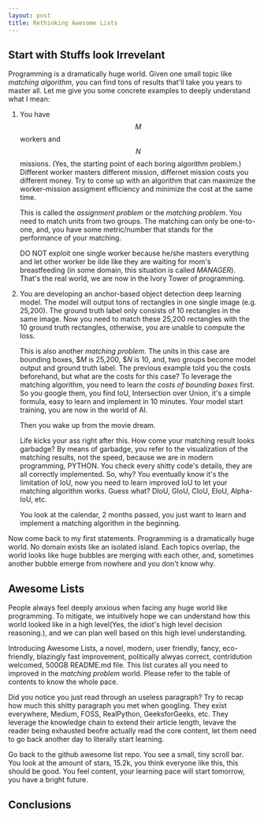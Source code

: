 ```yaml
---
layout: post
title: Rethinking Awesome Lists
---
```


Start with Stuffs look Irrevelant
-------------------------------------

Programming is a dramatically huge world. Given one small topic like *matching
algorithm*, you can find tons of results that'll take you years to master all.
Let me give you some concrete examples to deeply understand what I mean:

1. You have $$M$$ workers and $$N$$ missions. (Yes, the starting point of each
boring algorithm problem.) Different worker masters different mission,
differnet mission costs you different money. Try to come up with an algorithm
that can maximize the worker-mission assigment efficiency and minimize the cost
at the same time.

    This is called the *assignment problem* or the *matching problem*. You need to 
    match units from two groups. The matching can only be one-to-one, and, you
    have some metric/number that stands for the performance of your matching.

    DO NOT exploit one single worker because he/she masters everything and let
    other worker be ilde like they are waiting for mom's breastfeeding (in some
    domain, this situation is called *MANAGER*). That's the real world, we are
    now in the Ivory Tower of programming.

2. You are developing an anchor-based object detection deep learning model. The
model will output tons of rectangles in one single image (e.g. 25,200). The
ground truth label only consists of 10 rectangles in the same image. Now you
need to match these 25,200 rectangles with the 10 ground truth rectangles,
otherwise, you are unable to compute the loss.

    This is also another *matching problem*. The units in this case are
    bounding boxes, $$M$ is 25,200, $$N$ is 10, and, two groups become model
    output and ground truth label. The previous example told you the costs
    beforehand, but what are the costs for this case? To leverage the matching
    algorithm, you need to learn *the costs of bounding boxes* first. So you
    google them, you find IoU, Intersection over Union, it's a simple formula,
    easy to learn and implement in 10 minutes. Your model start training, you
    are now in the world of AI.

    Then you wake up from the movie dream.

    Life kicks your ass right after this. How come your matching result looks
    garbadge? By means of garbadge, you refer to the visualization of the matching
    results, not the speed, because we are in modern programming, PYTHON. You check
    every shitty code's details, they are all correctly implemented. So, why? You
    eventually know it's the limitation of IoU, now you need to learn improved IoU
    to let your matching algorithm works. Guess what? DIoU, GIoU, CIoU, EIoU,
    Alpha-IoU, etc.

    You look at the calendar, 2 months passed, you just want to learn and implement
    a matching algorithm in the beginning.


Now come back to my first statements. Programming is a dramatically huge
world. No domain exists like an isolated island. Each topics overlap, the world
looks like huge bubbles are merging with each other, and, sometimes another
bubble emerge from nowhere and you don't know why.


Awesome Lists
-------------

People always feel deeply anxious when facing any huge world like programming.
To mitigate, we intuitively hope we can understand how this world looked like in
a high level(Yes, the idiot's high level decision reasoning.), and we can plan well
based on this high level understanding.

Introducing Awesome Lists, a novel, modern, user friendly, fancy, eco-friendly,
blazingly fast improvement, politically alwyas correct, contridution welcomed,
500GB README.md file. This list curates all you need to improved in the
*matching problem* world. Please refer to the table of contents to know the
whole pace.

Did you notice you just read through an useless paragraph? Try to recap how much
this shitty paragraph you met when googling. They exist everywhere, Medium, FOSS,
RealPython, GeeksforGeeks, etc. They leverage the knowledge chain to extend their
article length, levave the reader being exhausted beofre actually read the core
content, let them need to go back another day to literally start learning.

Go back to the github awesome list repo. You see a small, tiny scroll bar. You
look at the amount of stars, 15.2k, you think everyone like this, this should
be good. You feel content, your learning pace will start tomorrow, you have a
bright future.




Conclusions
-----------
